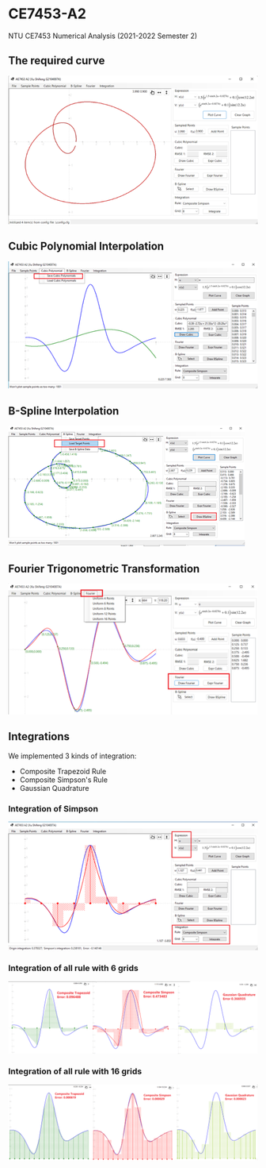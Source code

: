 # CE7453-A2
NTU CE7453 Numerical Analysis (2021-2022 Semester 2)

## The required curve

![](./images/x-y-curve.png)

## Cubic Polynomial Interpolation

![](./images/cubic-polynomial.png)

## B-Spline Interpolation

![](./images/bspline.png)

## Fourier Trigonometric Transformation

![](./images/fourier-interpolation.png)

## Integrations
We implemented 3 kinds of integration:
* Composite Trapezoid Rule
* Composite Simpson's Rule
* Gaussian Quadrature

### Integration of Simpson

![](./images/intgr-simpson.png)

### Integration of all rule with 6 grids

![](./images/intgr-grid6-all.png)

### Integration of all rule with 16 grids

![](./images/intgr-grid16-all.png)
